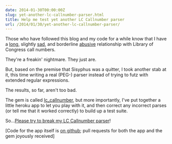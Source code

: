 ```yaml
---
date: 2014-01-30T00:00:00Z
slug: yet-another-lc-callnumber-parser.html
title: Help me test yet another LC Callnumber parser
url: /2014/01/30/yet-another-lc-callnumber-parser/
---
```


Those who have followed this blog and my code for a while know that I have a [long](http://robotlibrarian.billdueber.com/normalizing-loc-call-numbers-for-sorting/), slightly [sad](http://robotlibrarian.billdueber.com/enough-with-the-freakin-lc-call-number-normalization/), and borderline [abusive](https://github.com/billdueber/lib.umich.edu-solr-stuff) relationship with Library of Congress call numbers.

They're a freakin' nightmare. They just are.

But, based on the premise that Sisyphus was a quitter, I took another stab at it, this time writing a real (PEG-) parser instead of trying to futz with extended regular expressions.

The results, so far, aren't too bad.

The gem is called [lc_callnumber](https://github.com/billdueber/lc_callnumber), but more importantly, I've put together a little heroku app to let you play with it, and then correct any incorrect parses (or tell me that it worked correctly) to build up a test suite.

So...[Please try to break my LC Callnumber parser](https://lccparser.herokuapp.com/)!

[Code for the app itself is [on github](https://github.com/billdueber/lccparser); pull requests for both the app and the gem joyously received]
